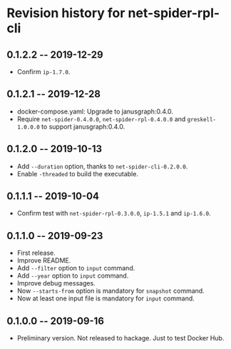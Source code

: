 # Revision history for net-spider-rpl-cli

## 0.1.2.2  -- 2019-12-29

* Confirm `ip-1.7.0`.

## 0.1.2.1  -- 2019-12-28

* docker-compose.yaml: Upgrade to janusgraph:0.4.0.
* Require `net-spider-0.4.0.0`, `net-spider-rpl-0.4.0.0` and
  `greskell-1.0.0.0` to support janusgraph:0.4.0.

## 0.1.2.0  -- 2019-10-13

* Add `--duration` option, thanks to `net-spider-cli-0.2.0.0`.
* Enable `-threaded` to build the executable.

## 0.1.1.1  -- 2019-10-04

* Confirm test with `net-spider-rpl-0.3.0.0`, `ip-1.5.1` and `ip-1.6.0`.

## 0.1.1.0  -- 2019-09-23

* First release.
* Improve README.
* Add `--filter` option to `input` command.
* Add `--year` option to `input` command.
* Improve debug messages.
* Now `--starts-from` option is mandatory for `snapshot` command.
* Now at least one input file is mandatory for `input` command.


## 0.1.0.0  -- 2019-09-16

* Preliminary version. Not released to hackage. Just to test Docker Hub.
